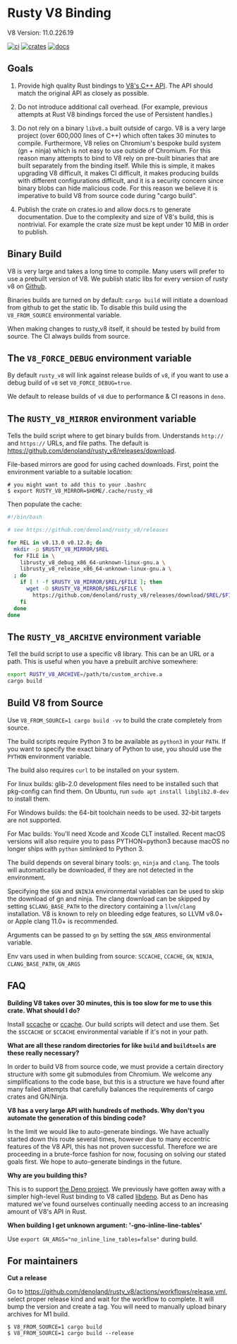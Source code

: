 # Rusty V8 Binding

V8 Version: 11.0.226.19

[![ci](https://github.com/denoland/rusty_v8/workflows/ci/badge.svg?branch=main)](https://github.com/denoland/rusty_v8/actions)
[![crates](https://img.shields.io/crates/v/v8.svg)](https://crates.io/crates/v8)
[![docs](https://docs.rs/v8/badge.svg)](https://docs.rs/v8)

## Goals

1. Provide high quality Rust bindings to
   [V8's C++ API](https://cs.chromium.org/chromium/src/v8/include/v8.h). The API
   should match the original API as closely as possible.

2. Do not introduce additional call overhead. (For example, previous attempts at
   Rust V8 bindings forced the use of Persistent handles.)

3. Do not rely on a binary `libv8.a` built outside of cargo. V8 is a very large
   project (over 600,000 lines of C++) which often takes 30 minutes to compile.
   Furthermore, V8 relies on Chromium's bespoke build system (gn + ninja) which
   is not easy to use outside of Chromium. For this reason many attempts to bind
   to V8 rely on pre-built binaries that are built separately from the binding
   itself. While this is simple, it makes upgrading V8 difficult, it makes CI
   difficult, it makes producing builds with different configurations difficult,
   and it is a security concern since binary blobs can hide malicious code. For
   this reason we believe it is imperative to build V8 from source code during
   "cargo build".

4. Publish the crate on crates.io and allow docs.rs to generate documentation.
   Due to the complexity and size of V8's build, this is nontrivial. For example
   the crate size must be kept under 10 MiB in order to publish.

## Binary Build

V8 is very large and takes a long time to compile. Many users will prefer to use
a prebuilt version of V8. We publish static libs for every version of rusty v8
on [Github](https://github.com/denoland/rusty_v8/releases).

Binaries builds are turned on by default: `cargo build` will initiate a download
from github to get the static lib. To disable this build using the
`V8_FROM_SOURCE` environmental variable.

When making changes to rusty_v8 itself, it should be tested by build from
source. The CI always builds from source.

## The `V8_FORCE_DEBUG` environment variable

By default `rusty_v8` will link against release builds of `v8`, if you want to
use a debug build of `v8` set `V8_FORCE_DEBUG=true`.

We default to release builds of `v8` due to performance & CI reasons in `deno`.

## The `RUSTY_V8_MIRROR` environment variable

Tells the build script where to get binary builds from. Understands `http://`
and `https://` URLs, and file paths. The default is
https://github.com/denoland/rusty_v8/releases/download.

File-based mirrors are good for using cached downloads. First, point the
environment variable to a suitable location:

    # you might want to add this to your .bashrc
    $ export RUSTY_V8_MIRROR=$HOME/.cache/rusty_v8

Then populate the cache:

```bash
#!/bin/bash

# see https://github.com/denoland/rusty_v8/releases

for REL in v0.13.0 v0.12.0; do
  mkdir -p $RUSTY_V8_MIRROR/$REL
  for FILE in \
    librusty_v8_debug_x86_64-unknown-linux-gnu.a \
    librusty_v8_release_x86_64-unknown-linux-gnu.a \
  ; do
    if [ ! -f $RUSTY_V8_MIRROR/$REL/$FILE ]; then
      wget -O $RUSTY_V8_MIRROR/$REL/$FILE \
        https://github.com/denoland/rusty_v8/releases/download/$REL/$FILE
    fi
  done
done
```

## The `RUSTY_V8_ARCHIVE` environment variable

Tell the build script to use a specific v8 library. This can be an URL or a
path. This is useful when you have a prebuilt archive somewhere:

```bash
export RUSTY_V8_ARCHIVE=/path/to/custom_archive.a
cargo build
```

## Build V8 from Source

Use `V8_FROM_SOURCE=1 cargo build -vv` to build the crate completely from
source.

The build scripts require Python 3 to be available as `python3` in your `PATH`.
If you want to specify the exact binary of Python to use, you should use the
`PYTHON` environment variable.

The build also requires `curl` to be installed on your system.

For linux builds: glib-2.0 development files need to be installed such that
pkg-config can find them. On Ubuntu, run `sudo apt install libglib2.0-dev` to
install them.

For Windows builds: the 64-bit toolchain needs to be used. 32-bit targets are
not supported.

For Mac builds: You'll need Xcode and Xcode CLT installed. Recent macOS versions
will also require you to pass PYTHON=python3 because macOS no longer ships with
`python` simlinked to Python 3.

The build depends on several binary tools: `gn`, `ninja` and `clang`. The tools
will automatically be downloaded, if they are not detected in the environment.

Specifying the `$GN` and `$NINJA` environmental variables can be used to skip
the download of gn and ninja. The clang download can be skipped by setting
`$CLANG_BASE_PATH` to the directory containing a `llvm`/`clang` installation. V8
is known to rely on bleeding edge features, so LLVM v8.0+ or Apple clang 11.0+
is recommended.

Arguments can be passed to `gn` by setting the `$GN_ARGS` environmental
variable.

Env vars used in when building from source: `SCCACHE`, `CCACHE`, `GN`, `NINJA`,
`CLANG_BASE_PATH`, `GN_ARGS`

## FAQ

**Building V8 takes over 30 minutes, this is too slow for me to use this crate.
What should I do?**

Install [sccache](https://github.com/mozilla/sccache) or
[ccache](https://ccache.dev/). Our build scripts will detect and use them. Set
the `$SCCACHE` or `$CCACHE` environmental variable if it's not in your path.

**What are all these random directories for like `build` and `buildtools` are
these really necessary?**

In order to build V8 from source code, we must provide a certain directory
structure with some git submodules from Chromium. We welcome any simplifications
to the code base, but this is a structure we have found after many failed
attempts that carefully balances the requirements of cargo crates and GN/Ninja.

**V8 has a very large API with hundreds of methods. Why don't you automate the
generation of this binding code?**

In the limit we would like to auto-generate bindings. We have actually started
down this route several times, however due to many eccentric features of the V8
API, this has not proven successful. Therefore we are proceeding in a
brute-force fashion for now, focusing on solving our stated goals first. We hope
to auto-generate bindings in the future.

**Why are you building this?**

This is to support [the Deno project](https://deno.land/). We previously have
gotten away with a simpler high-level Rust binding to V8 called
[libdeno](https://github.com/denoland/deno/tree/32937251315493ef2c3b42dd29340e8a34501aa4/core/libdeno).
But as Deno has matured we've found ourselves continually needing access to an
increasing amount of V8's API in Rust.

**When building I get unknown argument: '-gno-inline-line-tables'**

Use `export GN_ARGS="no_inline_line_tables=false"` during build.

## For maintainers

**Cut a release**

Go to https://github.com/denoland/rusty_v8/actions/workflows/release.yml, select
proper release kind and wait for the workflow to complete. It will bump the
version and create a tag. You will need to manually upload binary archives for
M1 build.

```
$ V8_FROM_SOURCE=1 cargo build
$ V8_FROM_SOURCE=1 cargo build --release
```
